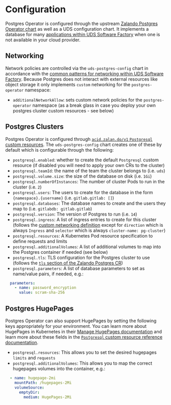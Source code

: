 # Configuration

Postgres Operator is configured through the upstream [Zalando Postgres Operator chart](https://github.com/zalando/postgres-operator/tree/master/charts/postgres-operator) as well as a UDS configuration chart. It implements a database for many [applications within UDS Software Factory](https://github.com/defenseunicorns/uds-software-factory/blob/main/docs/database.md#uds-postgres-operator-package) when one is not available in your cloud provider.

## Networking

Network policies are controlled via the `uds-postgres-config` chart in accordance with the [common patterns for networking within UDS Software Factory](https://github.com/defenseunicorns/uds-software-factory/blob/main/docs/networking.md).  Because Postgres does not interact with external resources like object storage it only implements `custom` networking for the `postgres-operator` namespace:

- `additionalNetworkAllow`: sets custom network policies for the `postgres-operator` namespace (as a break glass in case you deploy your own postgres cluster custom resources - see below)

## Postgres Clusters

Postgres Operator is configured through [`acid.zalan.do/v1` `Postgresql` custom resources](https://github.com/zalando/postgres-operator/blob/master/docs/reference/cluster_manifest.md#cluster-manifest-reference).  The `uds-postgres-config` chart creates one of these by default which is configurable through the following:

- `postgresql.enabled`: whether to create the default `Postgresql` custom resource (if disabled you will need to apply your own CRs to the cluster)
- `postgresql.teamId`: the name of the team the cluster belongs to (i.e. `uds`)
- `postgresql.volume.size`: the size of the database on disk (i.e. `1Gi`)
- `postgresql.numberOfInstances`: The number of cluster Pods to run in the cluster (i.e. `2`)
- `postgresql.users`: The users to create for the database in the form `{namespace}.{username}` (i.e. `gitlab.gitlab: []`)
- `postgresql.databases`: The database names to create and the users they map to (i.e. `gitlabdb: gitlab.gitlab`)
- `postgresql.version`: The version of Postgres to run (i.e. `14`)
- `postgresql.ingress`: A list of ingress entries to create for this cluster (follows the [custom networking definition](https://github.com/defenseunicorns/uds-software-factory/blob/main/docs/networking.md) except for `direction` which is always `Ingress` and `selector` which is always `cluster-name: pg-cluster`)
- `postgresql.resources`: A Kubernetes Pod resource specification to define requests and limits
- `postgresql.additionalVolumes`: A list of additional volumes to map into the Postgres container if needed (see below)
- `postgresql.tls`: TLS configuration for the Postgres cluster to use (follows the [`tls` section of the Zalando Postgres CR](https://github.com/zalando/postgres-operator/blob/master/docs/reference/cluster_manifest.md#custom-tls-certificates))
- `postgresql.parameters`: A list of database parameters to set as name/value pairs, if needed, e.g.:

```yaml
  parameters:
    - name: password_encryption
      value: scram-sha-256
```

## Postgres HugePages

Postgres Operator can also support HugePages by setting the following keys appropriately for your environment.  You can learn more about HugePages in Kubernetes in their [Manage HugePages documentation](https://kubernetes.io/docs/tasks/manage-hugepages/scheduling-hugepages/#api) and learn more about these fields in the [`Postgresql` custom resource reference documentation](https://github.com/zalando/postgres-operator/blob/master/docs/reference/cluster_manifest.md#cluster-manifest-reference).

- `postgresql.resources`: This allows you to set the desired hugepages `limits` and `requests`
- `postgresql.additionalVolumes`: This allows you to map the correct hugepages volumes into the container, e.g.:

```yaml
  - name: hugepage-2mi
    mountPath: /hugepages-2Mi
    volumeSource:
      emptyDir:
        medium: HugePages-2Mi
```
